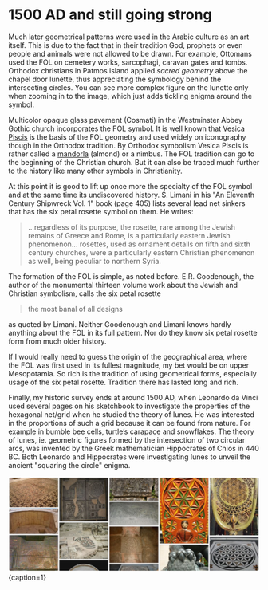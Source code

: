# 1500 AD and still going strong

Much later geometrical patterns were used in the Arabic culture as an art itself. This is due to the fact that in their tradition God, prophets or even people and animals were not allowed to be drawn. For example, Ottomans used the FOL on cemetery works, sarcophagi, caravan gates and tombs. Orthodox christians in Patmos island applied *sacred geometry* above the chapel door lunette, thus appreciating the symbology behind the intersecting circles. You can see more complex figure on the lunette only when zooming in to the image, which just adds tickling enigma around the symbol.

Multicolor opaque glass pavement (Cosmati) in the Westminster Abbey Gothic church incorporates the FOL symbol. It is well known that [Vesica Piscis](http://en.wikipedia.org/wiki/Vesica_piscis) is the basis of the FOL geometry and used widely on iconography though in the Orthodox tradition. By Orthodox symbolism Vesica Piscis is rather called a [mandorla](http://orthodoxwiki.org/Mandorla) (almond) or a nimbus. The FOL tradition can go to the beginning of the Christian church. But it can also be traced much further to the history like many other symbols in Christianity.

At this point it is good to lift up once more the specialty of the FOL symbol and at the same time its undiscovered history. S. Limani in his "An Eleventh Century Shipwreck Vol. 1" book (page 405) lists several lead net sinkers that has the six petal rosette symbol on them. He writes:

> ...regardless of its purpose, the rosette, rare among the Jewish remains of Greece and Rome, is a particularly eastern Jewish phenomenon... rosettes, used as ornament details on fifth and sixth century churches, were a particularly eastern Christian phenomenon as well, being peculiar to northern Syria.

The formation of the FOL is simple, as noted before. E.R. Goodenough, the author of the monumental thirteen volume work about the Jewish and Christian symbolism, calls the six petal rosette

> the most banal of all designs

as quoted by Limani. Neither Goodenough and Limani knows hardly anything about the FOL in its full pattern. Nor do they know six petal rosette form from much older history.

If I would really need to guess the origin of the geographical area, where the FOL was first used in its fullest magnitude, my bet would be on upper Mesopotamia. So rich is the tradition of using geometrical forms, especially usage of the six petal rosette. Tradition there has lasted long and rich.

Finally, my historic survey ends at around 1500 AD, when Leonardo da Vinci used several pages on his sketchbook to investigate the properties of the hexagonal net/grid when he studied the theory of lunes. He was interested in the proportions of such a grid because it can be found from nature. For example in bumble bee cells, turtle’s carapace and snowflakes. The theory of lunes, ie. geometric figures formed by the intersection of two circular arcs, was invented by the Greek mathematician Hippocrates of Chios in 440 BC. Both Leonardo and Hippocrates were investigating lunes to unveil the ancient "squaring the circle" enigma.

![Artifacts of the FOL potpourri from Pinterest board](./media/artifacts1.png){caption=1}

